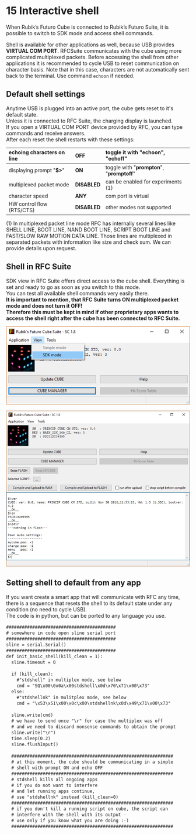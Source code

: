 # 15 Interactive shell

When Rubik’s Futuro Cube is connected to Rubik’s Futuro Suite, it is possible to switch to SDK mode and access shell commands.

Shell is available for other applications as well, because USB provides **VIRTUAL COM PORT**. RFCSuite communicates with the cube using more complicated multiplexed packets. Before accessing the shell from other applications it is recommended to cycle USB to reset communication on character basis. Note that in this case, characters are not automatically sent back to the terminal. Use command `echoon` if needed.

## Default shell settings

Anytime USB is plugged into an active port, the cube gets reset to it's default state.   
Unless it is connected to RFC Suite, the charging display is launched.  
If you open a VIRTUAL COM PORT device provided by RFC, you can type commands and receive answers.   
After each reset the shell restarts with these settings:

| echoing characters on line | **OFF** | toggle it with "**echoon**", "**echoff**" |
| :--- | :--- | :--- |
| displaying prompt "**$&gt;**" | **ON** | toggle with "**prompton**", "**promptoff**" |
| multiplexed packet mode | **DISABLED** | can be enabled for experiments \(1\) |
| character speed | **ANY** | com port is virtual |
| HW control flow \(RTS/CTS\) | **DISABLED** | other modes not supported |

\(1\) In multiplexed packet line mode RFC has internally several lines like SHELL LINE, BOOT LINE, NAND BOOT LINE, SCRIPT BOOT LINE and FAST/SLOW RAW MOTION DATA LINE. Those lines are multiplexed in separated packets with information like size and check sum. We can provide details upon request.

## Shell in RFC Suite

SDK view in RFC Suite offers direct access to the cube shell. Everything is set and ready to go as soon as you switch to this mode.  
You can test all available shell commands very easily there.   
**It is important to mention, that RFC Suite turns ON multiplexed packet mode and does not turn it OFF!   
Therefore this must be kept in mind if other proprietary apps wants to access the shell right after the cube has been connected to RFC Suite.**

![](/assets/ViewSDKmode.jpg)

![](/assets/shell_example.jpg)

## Setting shell to default from any app

If you want create a smart app that will communicate with RFC any time, there is a sequence that resets the shell to its default state under any condition \(no need to cycle USB\).   
The code is in python, but can be ported to any language you use.

```
##########################################
# somewhere in code open sline serial port
##########################################
sline = serial.Serial()
##########################################
def init_basic_shell(kill_clean = 1):
  sline.timeout = 0

  if (kill_clean):
    #"stdshell" in multiplex mode, see below  
    cmd = "SQ\x00\0x0a\x00stdshell\x0d\x70\x71\x00\x73"
  else:
    #"stdshellnk" in mulitplex mode, see below
    cmd = "\x53\x51\x00\x0c\x00\stdshellnk\x0d\x49\x71\x00\x73"

  sline.write(cmd)
  # we have to send once "\r" for case the multiplex was off
  # and we need to discard nonsense commands to obtain the prompt
  sline.write("\r")
  time.sleep(0.2)
  sline.flushInput()

  ##############################################################
  # at this moment, the cube should be communicating in a simple
  # shell with prompt ON and echo OFF
  ##############################################################
  # stdshell kills all ongoing apps
  # if you do not want to interfere
  # and let running apps continue,
  # use "stdshellnk" instead (kill_clean=0)
  ##############################################################
  # if you don't kill a running script on cube, the script can 
  # interfere with the shell with its output - 
  # use only if you know what you are doing :-)
  ##############################################################
```



